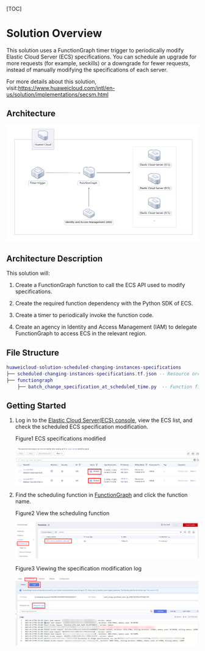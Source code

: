 [TOC]

**Solution Overview**
===============
This solution uses a FunctionGraph timer trigger to periodically modify Elastic Cloud Server (ECS) specifications. You can schedule an upgrade for more requests (for example, seckills) or a downgrade for fewer requests, instead of manually modifying the specifications of each server.

For more details about this solution, visit:https://www.huaweicloud.com/intl/en-us/solution/implementations/secsm.html

**Architecture**
---------------
![Architecture](./document/Scheduled-ECS-Specification-Modification.png)

**Architecture Description**
---------------
This solution will:

1. Create a FunctionGraph function to call the ECS API used to modify specifications.

2. Create the required function dependency with the Python SDK of ECS.

3. Create a timer to periodically invoke the function code.

4. Create an agency in Identity and Access Management (IAM) to delegate FunctionGraph to access ECS in the relevant region.

**File Structure**
---------------

``` lua
huaweicloud-solution-scheduled-changing-instances-specifications
├── scheduled-changing-instances-specifications.tf.json -- Resource orchestration template
├── functiongraph
    ├── batch_change_specification_at_scheduled_time.py  -- Function file
```
**Getting Started**
---------------
1. Log in to the [Elastic Cloud Server(ECS) console](https://console-intl.huaweicloud.com/ecm/?agencyId=f9a6de0674e84d4686ff806fc4eb78e8&region=ap-southeast-3&locale=en-us#/ecs/manager/vmList), view the ECS list, and check the scheduled ECS specification modification.

	Figure1 ECS specifications modified

	![ECS specifications modified](./document/readme-image-001.png)

2. Find the scheduling function in [FunctionGraph](https://console-intl.huaweicloud.com/functiongraph/?agencyId=f9a6de0674e84d4686ff806fc4eb78e8&region=ap-southeast-3&locale=en-us#/serverless/functionList) and click the function name.

	Figure2 View the scheduling function

	![View the scheduling function](./document/readme-image-002.png)

	Figure3 Viewing the specification modification log

	![Viewing the specification modification log](./document/readme-image-003.png)

